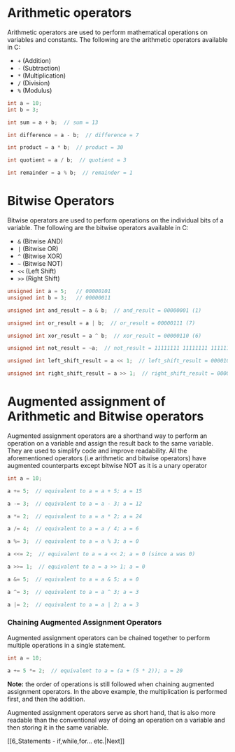 # Arithmetic operators
Arithmetic operators are used to perform mathematical operations on variables and constants. The following are the arithmetic operators available in C:
- `+` (Addition)
- `-` (Subtraction)
- `*` (Multiplication)
- `/` (Division)
- `%` (Modulus)
```c
int a = 10;
int b = 3;

int sum = a + b;  // sum = 13

int difference = a - b;  // difference = 7

int product = a * b;  // product = 30

int quotient = a / b;  // quotient = 3

int remainder = a % b;  // remainder = 1
```

# Bitwise Operators
Bitwise operators are used to perform operations on the individual bits of a variable. The following are the bitwise operators available in C:
- `&` (Bitwise AND)
- `|` (Bitwise OR)
- `^` (Bitwise XOR)
- `~` (Bitwise NOT)
- `<<` (Left Shift)
- `>>` (Right Shift)

```c
unsigned int a = 5;   // 00000101
unsigned int b = 3;   // 00000011

unsigned int and_result = a & b;  // and_result = 00000001 (1)

unsigned int or_result = a | b;  // or_result = 00000111 (7)

unsigned int xor_result = a ^ b;  // xor_result = 00000110 (6)

unsigned int not_result = ~a;  // not_result = 11111111 11111111 11111111 11111010 (4294967290)

unsigned int left_shift_result = a << 1;  // left_shift_result = 00001010 (10)

unsigned int right_shift_result = a >> 1;  // right_shift_result = 00000010 (2)
```


# Augmented assignment of Arithmetic and Bitwise operators
Augmented assignment operators are a shorthand way to perform an operation on a variable and assign the result back to the same variable. They are used to simplify code and improve readability. All the aforementioned operators (i.e arithmetic and bitwise operators) have augmented counterparts except bitwise NOT as it is a unary operator
```c
int a = 10;

a += 5;  // equivalent to a = a + 5; a = 15

a -= 3;  // equivalent to a = a - 3; a = 12

a *= 2;  // equivalent to a = a * 2; a = 24

a /= 4;  // equivalent to a = a / 4; a = 6

a %= 3;  // equivalent to a = a % 3; a = 0

a <<= 2;  // equivalent to a = a << 2; a = 0 (since a was 0)

a >>= 1;  // equivalent to a = a >> 1; a = 0

a &= 5;  // equivalent to a = a & 5; a = 0

a ^= 3;  // equivalent to a = a ^ 3; a = 3

a |= 2;  // equivalent to a = a | 2; a = 3
```

### Chaining Augmented Assignment Operators
Augmented assignment operators can be chained together to perform multiple operations in a single statement.
```c
int a = 10;

a += 5 *= 2;  // equivalent to a = (a + (5 * 2)); a = 20
```
**Note:** the order of operations is still followed when chaining augmented assignment operators. In the above example, the multiplication is performed first, and then the addition.

Augmented assignment operators serve as short hand, that is also more readable than the conventional way of doing an operation on a variable and then storing it in the same variable.

[[6_Statements - if,while,for... etc.|Next]]